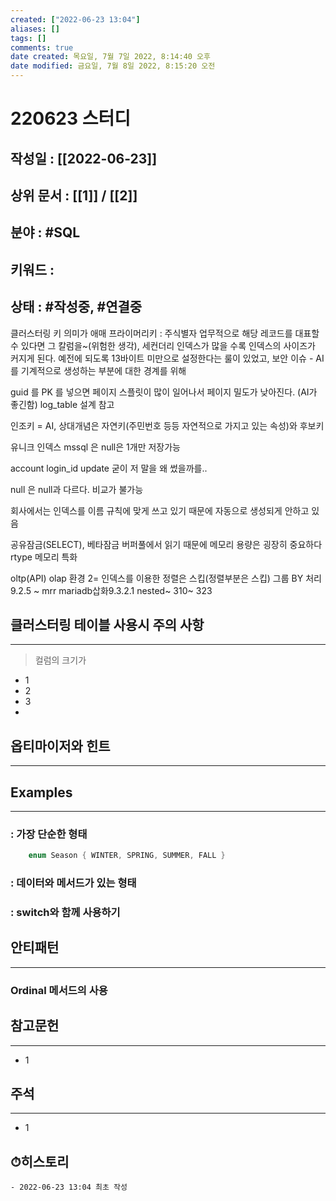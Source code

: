 ```yaml
---
created: ["2022-06-23 13:04"]
aliases: []
tags: []
comments: true
date created: 목요일, 7월 7일 2022, 8:14:40 오후
date modified: 금요일, 7월 8일 2022, 8:15:20 오전
---
```


# 220623 스터디
## 작성일 : [[2022-06-23]]
## 상위 문서 : [[1]] / [[2]]
## 분야 : #SQL
## 키워드 :
## 상태 : #작성중, #연결중

클러스터링 키 의미가 애매
프라이머리키 : 주식별자
업무적으로 해당 레코드를 대표할 수 있다면 그 칼럼을~(위험한 생각), 세컨더리 인덱스가 많을 수록 인덱스의 사이즈가 커지게 된다.
예전에 되도록 13바이트 미만으로 설정한다는 룰이 있었고, 보안 이슈 - AI를 기계적으로 생성하는 부분에 대한 경계를 위해

guid 를 PK 를 넣으면 페이지 스플릿이 많이 일어나서 페이지 밀도가 낮아진다. (AI가 좋긴함)
log_table 설계 참고

인조키 = AI, 상대개념은 자연키(주민번호 등등 자연적으로 가지고 있는 속성)와 후보키

유니크 인덱스
mssql 은 null은 1개만 저장가능

account login_id update
굳이 저 말을 왜 썼을까를..

null 은 null과 다르다. 비교가 불가능

회사에서는 인덱스를 이름 규칙에 맞게 쓰고 있기 때문에 자동으로 생성되게 안하고 있음

공유잠금(SELECT), 베타잠금
버퍼풀에서 읽기 때문에 메모리 용량은 굉장히 중요하다
rtype 메모리 특화

oltp(API) olap 환경
2=
인덱스를 이용한 정렬은 스킵(정렬부분은 스킵)
그룹 BY 처리
 9.2.5 ~ mrr mariadb삽화9.3.2.1 nested~ 310~ 323

## 클러스터링 테이블 사용시 주의 사항
---
> 컬럼의 크기가 
- 1
- 2
- 3
- 

## 옵티마이저와 힌트
---
> 

## Examples
----
### : 가장 단순한 형태
```Java
	enum Season { WINTER, SPRING, SUMMER, FALL }
```

### : 데이터와 메서드가 있는 형태

### : switch와 함께 사용하기

## 안티패턴
---
### Ordinal 메서드의 사용

## 참고문헌
---
- 1


## 주석
---
- 1


## ⏱히스토리
	- 2022-06-23 13:04 최초 작성
